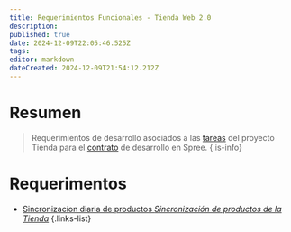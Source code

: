 ```yaml
---
title: Requerimientos Funcionales - Tienda Web 2.0
description: 
published: true
date: 2024-12-09T22:05:46.525Z
tags: 
editor: markdown
dateCreated: 2024-12-09T21:54:12.212Z
---
```


# Resumen
> Requerimientos de desarrollo asociados a las [tareas](https://proyectos.cenabast.cl/projects/2/issues?set_filter=0) del proyecto Tienda para el [contrato](https://docs.cenabast.cl/contracts/web-store-development) de desarrollo en Spree.
{.is-info}


# Requerimentos

- [Sincronizacíon diaria de productos *Sincronización de productos de la Tienda*](sincronizacion-diaria-de-productos)
{.links-list}